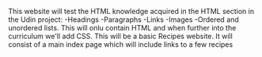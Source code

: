This website will test the HTML knowledge acquired in the HTML section in the Udin project: -Headings -Paragraphs -Links -Images -Ordered and unordered lists. This will onlu contain HTML and when further into the curriculum we'll add CSS. This will be a basic Recipes website. It will consist of a main index page which will include links to a few recipes
